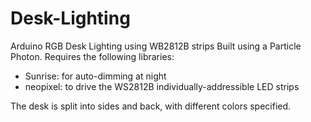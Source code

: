 # Desk-Lighting
Arduino RGB Desk Lighting using WB2812B strips
Built using a Particle Photon.  Requires the following libraries:
- Sunrise: for auto-dimming at night
- neopixel: to drive the WS2812B individually-addressible LED strips

The desk is split into sides and back, with different colors specified.
